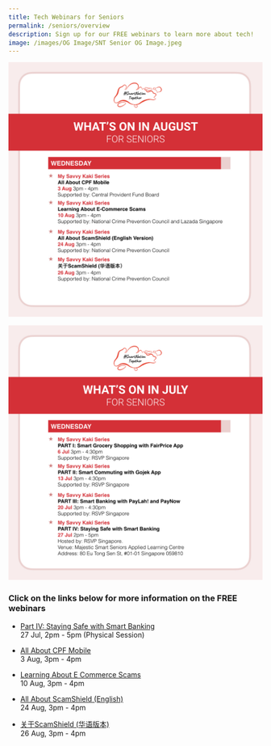 ```yaml
---
title: Tech Webinars for Seniors
permalink: /seniors/overview
description: Sign up for our FREE webinars to learn more about tech!
image: /images/OG Image/SNT Senior OG Image.jpeg
---
```

![august free webinars for seniors on building trust in the government ](/images/Aug%202022/Seniors_Overall.jpeg)

![july free webinars for seniors on making secured e-payments](/images/Jul%202022/Overview_Seniors_Final.jpeg)

### Click on the links below for more information on the FREE webinars

* [Part IV: Staying Safe with Smart Banking](/seniors/my-savvy-kaki-series/staying-safe-jul2022)<br>
27 Jul, 2pm - 5pm (Physical Session)

* [All About CPF Mobile](/seniors/my-savvy-kaki-series/seniors-cpf-mobile-aug2022)<br>
3 Aug, 3pm - 4pm 

* [Learning About E Commerce Scams](/seniors/my-savvy-kaki-series/e-commerce-scams-aug2022)<br>
10 Aug, 3pm - 4pm 

* [All About ScamShield (English)](/seniors/my-savvy-kaki-series/scamshield-english-aug2022)<br>
24 Aug, 3pm - 4pm 

* [关于ScamShield (华语版本)](/seniors/my-savvy-kaki-series/scamshield-mandarin)<br>
26 Aug, 3pm - 4pm 